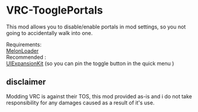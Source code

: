 # VRC-TooglePortals
 
This mod allows you to disable/enable portals in mod settings, so you not going to accidentally walk into one.

Requirements:<br>
[MelonLoader](https://github.com/LavaGang/MelonLoader)<br>
Recommended :<br>
[UIExpansionKit](https://github.com/knah/VRCMods/releases) (so you can pin the toggle button in the quick menu )
## disclaimer
Modding VRC is against their TOS, this mod provided as-is and i do not take responsibility for any damages caused as a result of it's use.
